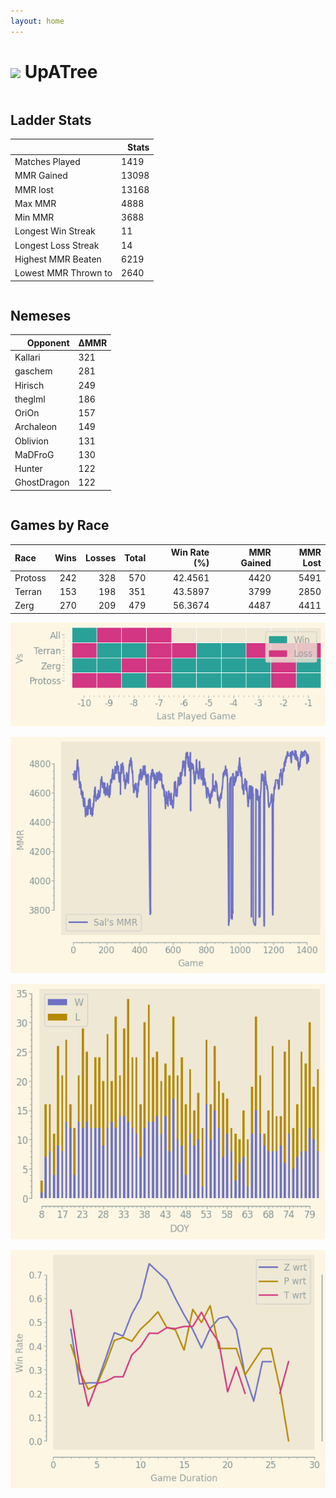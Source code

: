 ```yaml
---
layout: home
---
```


<h1><img class="circular_image" src="https://static-cdn.jtvnw.net/jtv_user_pictures/672dc2fd-072c-470e-a6c5-62f37f937682-profile_image-70x70.png"/> UpATree</h1>

<p> </p>
<div class="row">
    <div class="column">
        <h2> Ladder Stats</h2>
        <table>
  <thead>
    <tr style="text-align: right;">
      <th></th>
      <th>Stats</th>
    </tr>
  </thead>
  <tbody>
    <tr>
      <td>Matches Played</td>
      <td>1419</td>
    </tr>
    <tr>
      <td>MMR Gained</td>
      <td>13098</td>
    </tr>
    <tr>
      <td>MMR lost</td>
      <td>13168</td>
    </tr>
    <tr>
      <td>Max MMR</td>
      <td>4888</td>
    </tr>
    <tr>
      <td>Min MMR</td>
      <td>3688</td>
    </tr>
    <tr>
      <td>Longest Win Streak</td>
      <td>11</td>
    </tr>
    <tr>
      <td>Longest Loss Streak</td>
      <td>14</td>
    </tr>
    <tr>
      <td>Highest MMR Beaten</td>
      <td>6219</td>
    </tr>
    <tr>
      <td>Lowest MMR Thrown to</td>
      <td>2640</td>
    </tr>
  </tbody>
</table>
    </div>
    <div class="column">
        <h2>Nemeses</h2>
        <table>
  <thead>
    <tr style="text-align: right;">
      <th>Opponent</th>
      <th>ΔMMR</th>
    </tr>
  </thead>
  <tbody>
    <tr>
      <td>Kallari</td>
      <td>321</td>
    </tr>
    <tr>
      <td>gaschem</td>
      <td>281</td>
    </tr>
    <tr>
      <td>Hirisch</td>
      <td>249</td>
    </tr>
    <tr>
      <td>theglml</td>
      <td>186</td>
    </tr>
    <tr>
      <td>OriOn</td>
      <td>157</td>
    </tr>
    <tr>
      <td>Archaleon</td>
      <td>149</td>
    </tr>
    <tr>
      <td>Oblivion</td>
      <td>131</td>
    </tr>
    <tr>
      <td>MaDFroG</td>
      <td>130</td>
    </tr>
    <tr>
      <td>Hunter</td>
      <td>122</td>
    </tr>
    <tr>
      <td>GhostDragon</td>
      <td>122</td>
    </tr>
  </tbody>
</table>
    </div>
</div>

## Games by Race

| Race    |   Wins |   Losses |   Total |   Win Rate (%) |   MMR Gained |   MMR Lost |
|:--------|-------:|---------:|--------:|---------------:|-------------:|-----------:|
| Protoss |    242 |      328 |     570 |        42.4561 |         4420 |       5491 |
| Terran  |    153 |      198 |     351 |        43.5897 |         3799 |       2850 |
| Zerg    |    270 |      209 |     479 |        56.3674 |         4487 |       4411 |

![Games by Race](./assets/gm_hist.png)

![Sal's MMR](./assets/MMR.png)

![Daily Stats](./assets/daily.png)

![Win Rate vs Time](./assets/r_wrt.png)

